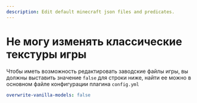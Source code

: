 ```yaml
---
description: Edit default minecraft json files and predicates.
---
```


# Не могу изменять классические текстуры игры

Чтобы иметь возможность редактировать заводские файлы игры, вы должны выставить значение `false` для строки ниже, найти ее можно в основном файле конфигурации плагина `config.yml`

```yaml
overwrite-vanilla-models: false
```
